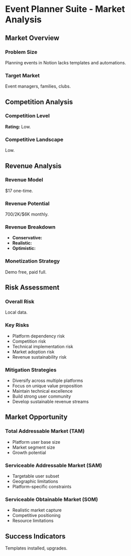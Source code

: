 # Event Planner Suite - Market Analysis

## Market Overview

### Problem Size
Planning events in Notion lacks templates and automations.

### Target Market
Event managers, families, clubs.

## Competition Analysis

### Competition Level
**Rating:** Low.

### Competitive Landscape
Low.

## Revenue Analysis

### Revenue Model
$17 one-time.

### Revenue Potential
$700/$2K/$6K monthly.

### Revenue Breakdown
- **Conservative:** 
- **Realistic:** 
- **Optimistic:** 

### Monetization Strategy
Demo free, paid full.

## Risk Assessment

### Overall Risk
Local data.

### Key Risks
- Platform dependency risk
- Competition risk
- Technical implementation risk
- Market adoption risk
- Revenue sustainability risk

### Mitigation Strategies
- Diversify across multiple platforms
- Focus on unique value proposition
- Maintain technical excellence
- Build strong user community
- Develop sustainable revenue streams

## Market Opportunity

### Total Addressable Market (TAM)
- Platform user base size
- Market segment size
- Growth potential

### Serviceable Addressable Market (SAM)
- Targetable user subset
- Geographic limitations
- Platform-specific constraints

### Serviceable Obtainable Market (SOM)
- Realistic market capture
- Competitive positioning
- Resource limitations

## Success Indicators
Templates installed, upgrades.
